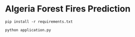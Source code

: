 # Algeria Forest Fires Prediction

```
pip install -r requirements.txt
```

```
python application.py
```
